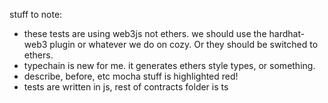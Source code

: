 stuff to note:

- these tests are using web3js not ethers.
  we should use the hardhat-web3 plugin or whatever we do on cozy.
  Or they should be switched to ethers.
- typechain is new for me. it generates ethers style types, or something.
- describe, before, etc mocha stuff is highlighted red!
- tests are written in js, rest of contracts folder is ts
